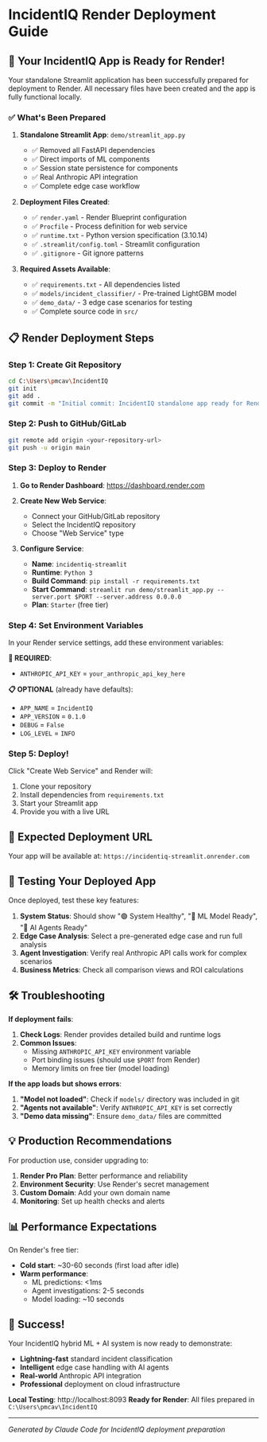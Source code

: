 # IncidentIQ Render Deployment Guide

## 🚀 Your IncidentIQ App is Ready for Render!

Your standalone Streamlit application has been successfully prepared for deployment to Render. All necessary files have been created and the app is fully functional locally.

### ✅ What's Been Prepared

1. **Standalone Streamlit App**: `demo/streamlit_app.py`
   - ✅ Removed all FastAPI dependencies
   - ✅ Direct imports of ML components
   - ✅ Session state persistence for components
   - ✅ Real Anthropic API integration
   - ✅ Complete edge case workflow

2. **Deployment Files Created**:
   - ✅ `render.yaml` - Render Blueprint configuration
   - ✅ `Procfile` - Process definition for web service
   - ✅ `runtime.txt` - Python version specification (3.10.14)
   - ✅ `.streamlit/config.toml` - Streamlit configuration
   - ✅ `.gitignore` - Git ignore patterns

3. **Required Assets Available**:
   - ✅ `requirements.txt` - All dependencies listed
   - ✅ `models/incident_classifier/` - Pre-trained LightGBM model
   - ✅ `demo_data/` - 3 edge case scenarios for testing
   - ✅ Complete source code in `src/`

## 📋 Render Deployment Steps

### Step 1: Create Git Repository
```bash
cd C:\Users\pmcav\IncidentIQ
git init
git add .
git commit -m "Initial commit: IncidentIQ standalone app ready for Render"
```

### Step 2: Push to GitHub/GitLab
```bash
git remote add origin <your-repository-url>
git push -u origin main
```

### Step 3: Deploy to Render

1. **Go to Render Dashboard**: https://dashboard.render.com
2. **Create New Web Service**:
   - Connect your GitHub/GitLab repository
   - Select the IncidentIQ repository
   - Choose "Web Service" type

3. **Configure Service**:
   - **Name**: `incidentiq-streamlit`
   - **Runtime**: `Python 3`
   - **Build Command**: `pip install -r requirements.txt`
   - **Start Command**: `streamlit run demo/streamlit_app.py --server.port $PORT --server.address 0.0.0.0`
   - **Plan**: `Starter` (free tier)

### Step 4: Set Environment Variables

In your Render service settings, add these environment variables:

**🔑 REQUIRED**:
- `ANTHROPIC_API_KEY` = `your_anthropic_api_key_here`

**📋 OPTIONAL** (already have defaults):
- `APP_NAME` = `IncidentIQ`
- `APP_VERSION` = `0.1.0`
- `DEBUG` = `False`
- `LOG_LEVEL` = `INFO`

### Step 5: Deploy!

Click "Create Web Service" and Render will:
1. Clone your repository
2. Install dependencies from `requirements.txt`
3. Start your Streamlit app
4. Provide you with a live URL

## 🎯 Expected Deployment URL

Your app will be available at: `https://incidentiq-streamlit.onrender.com`

## 🧪 Testing Your Deployed App

Once deployed, test these key features:

1. **System Status**: Should show "🟢 System Healthy", "🤖 ML Model Ready", "🧠 AI Agents Ready"
2. **Edge Case Analysis**: Select a pre-generated edge case and run full analysis
3. **Agent Investigation**: Verify real Anthropic API calls work for complex scenarios
4. **Business Metrics**: Check all comparison views and ROI calculations

## 🛠 Troubleshooting

**If deployment fails**:

1. **Check Logs**: Render provides detailed build and runtime logs
2. **Common Issues**:
   - Missing `ANTHROPIC_API_KEY` environment variable
   - Port binding issues (should use `$PORT` from Render)
   - Memory limits on free tier (model loading)

**If the app loads but shows errors**:

1. **"Model not loaded"**: Check if `models/` directory was included in git
2. **"Agents not available"**: Verify `ANTHROPIC_API_KEY` is set correctly
3. **"Demo data missing"**: Ensure `demo_data/` files are committed

## 💡 Production Recommendations

For production use, consider upgrading to:

1. **Render Pro Plan**: Better performance and reliability
2. **Environment Security**: Use Render's secret management
3. **Custom Domain**: Add your own domain name
4. **Monitoring**: Set up health checks and alerts

## 📊 Performance Expectations

On Render's free tier:
- **Cold start**: ~30-60 seconds (first load after idle)
- **Warm performance**:
  - ML predictions: <1ms
  - Agent investigations: 2-5 seconds
  - Model loading: ~10 seconds

## 🎉 Success!

Your IncidentIQ hybrid ML + AI system is now ready to demonstrate:
- **Lightning-fast** standard incident classification
- **Intelligent** edge case handling with AI agents
- **Real-world** Anthropic API integration
- **Professional** deployment on cloud infrastructure

**Local Testing**: http://localhost:8093
**Ready for Render**: All files prepared in `C:\Users\pmcav\IncidentIQ`

---

*Generated by Claude Code for IncidentIQ deployment preparation*